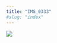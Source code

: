 ```yaml
---
title: "IMG_0333"
#slug: "index"
---
```


[![](/wp-content/IMG_0333-225x300.jpg)](/wp-content/IMG_0333.jpg)